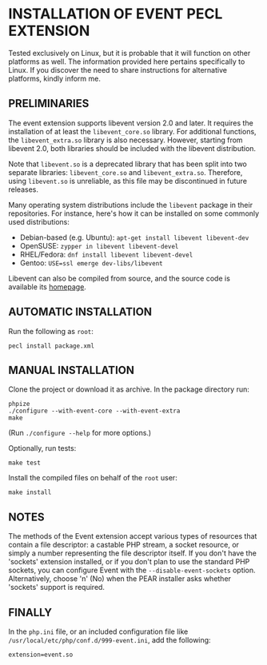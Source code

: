 INSTALLATION OF EVENT PECL EXTENSION
====================================

Tested exclusively on Linux, but it is probable that it will function on other
platforms as well. The information provided here pertains specifically to
Linux. If you discover the need to share instructions for alternative
platforms, kindly inform me.

PRELIMINARIES
-------------

The event extension supports libevent version 2.0 and later. It requires the
installation of at least the `libevent_core.so` library. For additional
functions, the `libevent_extra.so` library is also necessary. However, starting
from libevent 2.0, both libraries should be included with the libevent
distribution.

Note that `libevent.so` is a deprecated library that has been split into two
separate libraries: `libevent_core.so` and `libevent_extra.so`. Therefore, using
`libevent.so` is unreliable, as this file may be discontinued in future releases.

Many operating system distributions include the `libevent` package in their
repositories. For instance, here's how it can be installed on some commonly used
distributions:

- Debian-based (e.g. Ubuntu): `apt-get install libevent libevent-dev`
- OpenSUSE: `zypper in libevent libevent-devel`
- RHEL/Fedora: `dnf install libevent libevent-devel`
- Gentoo: `USE=ssl emerge dev-libs/libevent`

Libevent can also be compiled from source, and the source code is available its
[homepage](http://libevent.org/).

AUTOMATIC INSTALLATION
----------------------

Run the following as `root`:

```
pecl install package.xml
```


MANUAL INSTALLATION
-------------------

Clone the project or download it as archive. In the package directory run:

```
phpize
./configure --with-event-core --with-event-extra
make
```
(Run `./configure --help` for more options.)

Optionally, run tests:

```
make test
```

Install the compiled files on behalf of the `root` user:

```
make install
```

## NOTES

The methods of the Event extension accept various types of resources that
contain a file descriptor: a castable PHP stream, a socket resource, or simply a
number representing the file descriptor itself. If you don't have the 'sockets'
extension installed, or if you don't plan to use the standard PHP sockets, you
can configure Event with the `--disable-event-sockets` option. Alternatively,
choose 'n' (No) when the PEAR installer asks whether 'sockets' support is
required.


FINALLY
-------

In the `php.ini` file, or an included configuration file like
`/usr/local/etc/php/conf.d/999-event.ini`, add the following:

```
extension=event.so
```
